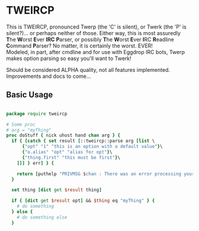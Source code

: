 # TWEIRCP

This is TWEIRCP, pronounced Twerp (the 'C' is silent), or Twerk (the 'P' is silent?)... or perhaps neither of those. Either way, this is most assuredly    
**T**he **W**orst **E**ver **IRC** **P**arser, or possibly **T**he **W**orst **E**ver **I**RC **R**eadline **C**ommand **P**arser? No matter, it is certainly the worst. EVER!   
Modeled, in part, after cmdline and for use with Eggdrop IRC bots, Twerp makes option parsing so easy you'll want to Twerk!   

Should be considered ALPHA quality, not all features implemented. Improvements and docs to come...


## Basic Usage 

```tcl 

package require tweircp

# Some proc 
# arg = "myThing"
proc doStuff { nick uhost hand chan arg } {
  if { [catch { set result [::tweircp::parse arg [list \
      {"opt" "1" "this is an option with a default value"}\
      {"o.alias" "opt" "alias for opt"}\
      {"thing.first" "this must be first"}\
    ]]] } err] } {

    return [puthelp "PRIVMSG $chan : There was an error processing your request: $err"]
  }

  set thing [dict get $result thing]

  if { [dict get $result opt] && $thing eq "myThing" } {
    # do something
  } else {
    # do something else
  }
```
